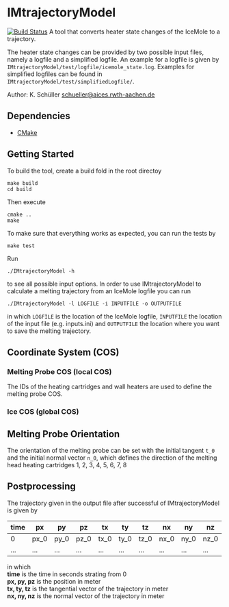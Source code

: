 # IMtrajectoryModel
[![Build Status](https://travis-ci.org/geo-fluid-dynamics/im-trajectory-model.svg?branch=master)](https://travis-ci.org/geo-fluid-dynamics/im-trajectory-model)
A tool that converts heater state changes of the IceMole to a trajectory.

The heater state changes can be provided by two possible input files, namely a logfile and a simplified logfile. An example for a logfile is given by `IMtrajectoryModel/test/logfile/icemole_state.log`. Examples for simplified logfiles can be found in `IMtrajectoryModel/test/simplifiedLogfile/`.

Author: K. Schüller schueller@aices.rwth-aachen.de

## Dependencies
* [CMake](https://cmake.org)

## Getting Started
To build the tool, create a build fold in the root directoy
```
make build
cd build
```
Then execute
```
cmake ..
make
```
To make sure that everything works as expected, you can run the tests by
```
make test
```
Run
```
./IMtrajectoryModel -h
```
to see all possible input options.
In order to use IMtrajectoryModel to calculate a melting trajectory from an IceMole logfile you can run
```
./IMtrajectoryModel -l LOGFILE -i INPUTFILE -o OUTPUTFILE
```
in which `LOGFILE` is the location of the IceMole logfile, `INPUTFILE` the location of the input file (e.g. inputs.ini) and `OUTPUTFILE` the location where you want to save the melting trajectory.

## Coordinate System (COS)
### Melting Probe COS (local COS)
The IDs of the heating cartridges and wall heaters are used to define the melting probe COS.

### Ice COS (global COS)

## Melting Probe Orientation
The orientation of the melting probe can be set with the initial tangent `t_0` and the initial normal vector `n_0`, which defines the direction of the  melting head heating cartridges 1, 2, 3, 4, 5, 6, 7, 8

## Postprocessing
The trajectory given in the output file after successful of IMtrajectoryModel is given by

| time | px | py | pz | tx | ty | tz | nx | ny | nz |
| --- | --- | --- | --- | --- | --- | --- | --- | --- | --- |
| 0 | px_0 | py_0 | pz_0 | tx_0 | ty_0 | tz_0 | nx_0 | ny_0 | nz_0 |
| ... | ... | ... | ... | ... | ... | ... | ... | ... | ... |

in which<br>
  **time**        is the time in seconds strating from 0<br>
  **px, py, pz**  is the position in meter<br>
  **tx, ty, tz**  is the tangential vector of the trajectory in meter<br>
  **nx, ny, nz**  is the normal vector of the trajectory in meter
